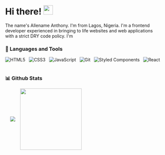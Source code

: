 # Hi there! <img src="https://raw.githubusercontent.com/MartinHeinz/MartinHeinz/master/wave.gif" width="30px">

The name's Allename Anthony. I'm from Lagos, Nigeria. I'm a frontend developer experienced in bringing to life websites and web applications with a strict DRY code policy. I'm 


### 🧰 Languages and Tools

![HTML5](https://img.shields.io/badge/-HTML5-black?logo=html5&style=social)&nbsp;&nbsp;
![CSS3](https://img.shields.io/badge/-CSS3-black?logo=css3&style=social)&nbsp;&nbsp;
![JavaScript](https://img.shields.io/badge/-JavaScript-black?logo=javascript&style=social)&nbsp;&nbsp;
![Git](https://img.shields.io/badge/-git-black?logo=git&style=social)&nbsp;&nbsp;
![Styled Components](https://img.shields.io/badge/-styledcomponents-black?logo=styledcomponents&style=social)&nbsp;&nbsp;
![React](https://img.shields.io/badge/-React-black?logo=react&style=social)&nbsp;&nbsp;
<br />

### 📊 Github Stats

<div style="display: flex; gap: 1rem; align-items: center; margin: 0 1rem;">
  <a href="https://github.com/Allename/Allename">
    <img src="https://github-readme-stats.vercel.app/api?username=Allename&count_private=true&show_icons=true&theme=chartreuse-dark">
  </a>

  <a href="https://github.com/Allename/github-readme-stats">
    <img src="https://github-readme-stats.vercel.app/api/top-langs/?username=Allename&theme=chartreuse-dark" height="197px">
  </a>
</div>
